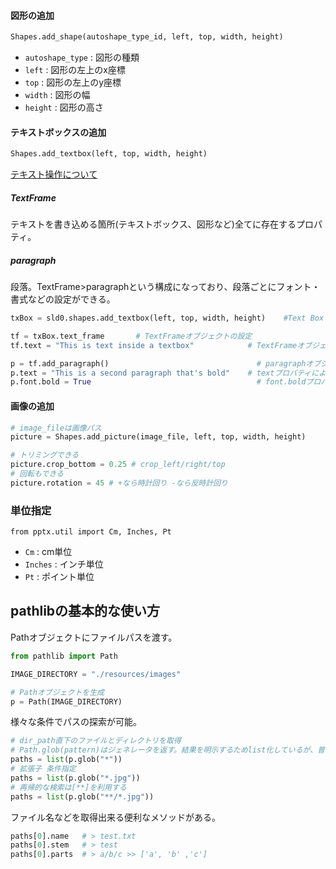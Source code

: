 #### 図形の追加

```python
Shapes.add_shape(autoshape_type_id, left, top, width, height)
```

* `autoshape_type` : 図形の種類
* `left` : 図形の左上のx座標
* `top` : 図形の左上のy座標
* `width` : 図形の幅
* `height` : 図形の高さ

#### テキストボックスの追加

```python
Shapes.add_textbox(left, top, width, height)
```

[テキスト操作について](https://www.shibutan-bloomers.com/python-libraly-pptx-2/1024/)

##### TextFrame

テキストを書き込める箇所(テキストボックス、図形など)全てに存在するプロパティ。

##### paragraph

段落。TextFrame>paragraphという構成になっており、段落ごとにフォント・書式などの設定ができる。

```python
txBox = sld0.shapes.add_textbox(left, top, width, height)    #Text Box Shapeオブジェクトの追加

tf = txBox.text_frame		# TextFrameオブジェクトの設定
tf.text = "This is text inside a textbox"            # TextFrameオブジェクトにはデフォルトで1つ段落を持つ

p = tf.add_paragraph()		                           # paragraphオブジェクトの追加作成(2段落目)
p.text = "This is a second paragraph that's bold"    # textプロパティによる文字列の設定
p.font.bold = True		                               # font.boldプロパティによる太文字設定
```

#### 画像の追加

```python
# image_fileは画像パス
picture = Shapes.add_picture(image_file, left, top, width, height)

# トリミングできる
picture.crop_bottom = 0.25 # crop_left/right/top
# 回転もできる
picture.rotation = 45 # +なら時計回り -なら反時計回り
```

### 単位指定

```
from pptx.util import Cm, Inches, Pt
```
* `Cm` : cm単位
* `Inches` : インチ単位
* `Pt` : ポイント単位

## pathlibの基本的な使い方

Pathオブジェクトにファイルパスを渡す。

```python
from pathlib import Path

IMAGE_DIRECTORY = "./resources/images"

# Pathオブジェクトを生成
p = Path(IMAGE_DIRECTORY)
```

様々な条件でパスの探索が可能。

```python
# dir_path直下のファイルとディレクトリを取得
# Path.glob(pattern)はジェネレータを返す。結果を明示するためlist化しているが、普段は不要。
paths = list(p.glob("*"))
# 拡張子 条件指定
paths = list(p.glob("*.jpg"))
# 再帰的な検索は[**]を利用する
paths = list(p.glob("**/*.jpg"))
```

ファイル名などを取得出来る便利なメソッドがある。

```python
paths[0].name   # > test.txt
paths[0].stem   # > test
paths[0].parts  # > a/b/c >> ['a', 'b' ,'c']
```